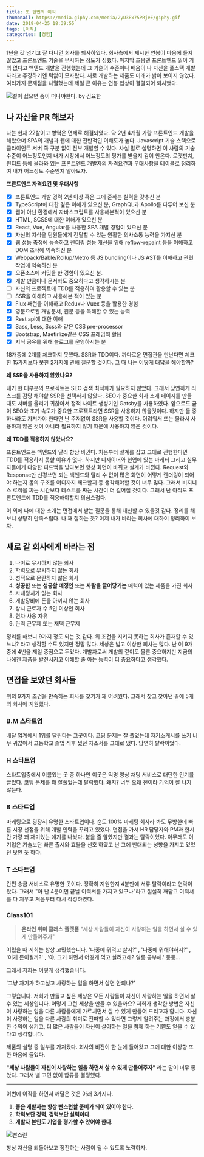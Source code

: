 ```yaml
---
title: 또 한번의 이직
thumbnail: https://media.giphy.com/media/2yU3Ex75PRjeE/giphy.gif
date: 2019-04-25 18:39:55
tags: [이직]
categories: [경험]
---
```


1년을 갓 넘기고 잘 다니던 회사를 퇴사하였다. 회사측에서 제시한 연봉이 마음에 들지 않았고 프론트엔드 기술을 무시하는 정도가 심했다. 마지막 즈음엔 프론트엔드 일이 거의 없다고 백엔드 개발을 진행했는데 그 기술의 수준이나 배움이 나 자신을 풀스택 개발자라고 주장하기엔 턱없이 모자랐다. 새로 개발하는 제품도 미래가 밝아 보이지 않았다. 여러가지 문제점을 나열했는데 제일 큰 이유는 연봉 협상이 결렬되어 퇴사했다.

<!-- more -->

![절이 싫으면 중이 떠나야한다. by 김요한](https://media.giphy.com/media/7zuzoS2MJ6ESMhqCR0/giphy.gif)

## 나 자신을 PR 해보자

나는 현재 22살이고 병역은 면제로 해결되었다. 약 2년 4개월 가량 프론트엔드 개발을 해왔으며 SPA의 개념과 웹에 대한 전반적인 이해도가 높다. Javascript 기술 스택으로 클라이언트 서버 쪽 구분 없이 전부 개발할 수 있다. 사실 말로 설명하면 이 사람의 기술 수준이 어느정도인지 내가 시장에서 어느정도의 평가를 받을지 감이 안온다. 로켓펀치, 원티드 등에 올라와 있는 프론트엔드 개발자의 자격요건과 우대사항을 테이블로 정리하여 내가 어느정도 수준인지 알아보자.

**프론트엔드 자격요건 및 우대사항**

- [x]  프론트엔드 개발 경력 2년 이상 혹은 그에 준하는 실력을 갖추신 분
- [x]  TypeScript에 대한 깊은 이해가 있으신 분, GraphQL과 Apollo를 다루어 보신 분
- [x]  웹이 아닌 환경에서 자바스크립트를 사용해본적이 있으신 분
- [x]  HTML, SCSS에 대한 이해가 있으신 분
- [x]  React, Vue, Angular를 사용한 SPA 개발 경험이 있으신 분
- [x]  자신의 지식을 팀원들에게 전달할 수 있는 원활한 의사소통 능력을 가지신 분
- [x]  웹 성능 측정에 능숙하고 렌더링 성능 개선을 위해 reflow-repaint 등을 이해하고 DOM 조작에 익숙하신 분
- [x]  Webpack/Bable/Rollup/Metro 등 JS bundling이나 JS AST를 이해하고 관련 작업에 익숙하신 분
- [x]  오픈소스에 커밋을 한 경험이 있으신 분.
- [x]  개발 만큼이나 문서화도 중요하다고 생각하시는 분
- [ ]  자신의 프로젝트에 TDD를 적용하여 활용할 수 있는 분
- [ ]  SSR을 이해하고 사용해본 적이 있는 분
- [x]  Flux 패턴을 이해하고 Redux나 Vuex 등을 활용한 경험
- [x]  영문으로된 개발문서, 원문 등을 독해할 수 있는 능력
- [x]  Rest api에 대한 이해
- [x]  Sass, Less, Scss와 같은 CSS pre-processor
- [x]  Bootstrap, Maetirlize같은 CSS 프레임웍 활용
- [x]  지식 공유를 위해 블로그를 운영하시는 분

18개중에 2개를 체크하지 못했다. SSR과 TDD이다. 까다로운 면접관을 만난다면 체크한 15가지보다 못한 2가지에 관해 질문할 것이다. 그 때 나는 어떻게 대답을 해야할까?

**왜 SSR을 사용하지 않았나요?**

내가 한 대부분의 프로젝트는 SEO 검색 최적화가 필요하지 않았다. 그래서 당연하게 리스크를 감당 해야할 SSR을 선택하지 않았다. SEO가 중요한 회사 소개 페이지를 만들 때도 서버를 올리기 귀찮아서 정적 사이트 생성기인 Gatsby를 사용하였다. 앞으로도 굳이 SEO와 초기 속도가 중요한 프로젝트라면 SSR을 사용하지 않을것이다. 하지만 둘 중 하나라도 가져가야 한다면 난 주저없이 SSR을 사용할 것이다. 어려워서 또는 몰라서 사용하지 않은 것이 아니라 필요하지 않기 때문에 사용하지 않은 것이다.

**왜 TDD를 적용하지 않았나요?**

프론트엔드는 백엔드와 달리 항상 바뀐다. 처음부터 설계를 잡고 그대로 진행한다면 TDD를 적용하지 못할 이유가 없다. 하지만  디자이너와 현업에 있는 마케터 그리고 실무자들에게 다양한 피드백을 받다보면 항상 화면이 바뀌고 설계가 바뀐다. Request와 Response만 신경쓰면 되는 백엔드와 달리 수 없이 많은 화면이 어떻게 렌더링이 되어야 하는지 돔의 구조를 어디까지 체크할지 등 생각해야할 것이 너무 많다. 그래서 비지니스 로직을 짜는 시간보다 테스트를 짜는 시간이 더 길어질 것이다. 그래서 난 아직도 프론트엔드에 TDD를 적용해야할지 의심스럽다. 

이 외에 나에 대한 소개는 면접에서 받는 질문을 통해 대신할 수 있을것 같다. 정리를 해보니 상당히 만족스럽다. 나 꽤 잘하는 듯? 이제 내가 바라는 회사에 대하여 정리하여 보자.

## 새로 갈 회사에게 바라는 점

1. 나이로 무시하지 않는 회사
2. 학력으로 무시하지 않는 회사
3. 성적으로 문란하지 않은 회사
4. **성공한** 또는 **성공할 예정인** 또는 **사람을 끌어당기는** 매력이 있는 제품을 가진 회사
5. 사내정치가 없는 회사
6. 개발장비에 돈을 아끼지 않는 회사
7. 상시 근로자 수 5인 이상인 회사
8. 연차 사용 자유
9. 탄력 근무제 또는 재택 근무제

정리를 해보니 9가지 정도 되는 것 같다. 위 조건을 지키지 못하는 회사가 존재할 수 있느냐? 라고 생각할 수도 있지만 정말 많다.  세상은 넓고 이상한 회사는 많다. 난 이 9개 중에 4번을 제일 중점으로 두었다. 개발자로써 개발의 깊이도 물론 중요하지만 지금의 나에겐 제품을 발전시키고 이해할 줄 아는 능력이 더 중요하다고 생각했다.

## 면접을 보았던 회사들

위의 9가지 조건을 만족하는 회사를 찾기가 꽤 어려웠다. 그래서 찾고 찾아낸 끝에 5개의 회사에 지원했다.

### B.M 스타트업

배달 업계에서 1위를 달린다는 그곳이다. 코딩 문제는 잘 풀었는데 자기소개서를 쓰기 너무 귀찮아서 고등학교 졸업 직후 썼던 자소서를 그대로 냈다. 당연히 탈락이었다.

### H 스타트업

스타트업중에서 이름있는 곳 중 하나인 이곳은 익명 영상 채팅 서비스로 대단한 인기를 끌었다. 코딩 문제를 꽤 잘풀었는데 탈락했다. 왜지? 너무 오래 전이라 기억이 잘 나지 않는다.

### B 스타트업

마케팅으로 굉장히 유명한 스타트업이다. 순도 100% 마케팅 회사라 봐도 무방한데 빠른 시장 선점을 위해 개발 인력을 꾸리고 있었다. 면접을 가서 HR 담당자와 PM과 한시간 가량 꽤 재미있는 얘기를 나눴다. 붙을 줄 알았지만 결과는 탈락이었다. 아무래도 이 기업은 기술보단 빠른 출시와 효율을 선호 하였고 난 그에 반대되는 성향을 가지고 있었던 탓인 듯 하다.

### T 스타트업

간편 송금 서비스로 유명한 곳이다. 정확히 지원한지 4분만에 서류 탈락이라고 연락이 왔다. 그래서 "아 난 4분이면 끝날 이력서를 가지고 있구나"라고 절실히 깨닫고 이력서를 다 지우고 처음부터 다시 작성하였다.

### Class101

> **온라인 취미 클래스 플랫폼**
 "세상 사람들이 자신이 사랑하는 일을 하면서 살 수 있게 만들어주자"

 어렸을 때 저희는 항상 고민했습니다. '나중에 뭐먹고 살지?' , '나중에 뭐해야하지?' , '이게 돈이될까?' , '야, 그거 하면서 어떻게 먹고 살려고해? 얼릉 공부해.' 등등...

 그래서 저희는 이렇게 생각했습니다.

 '그냥 자기가 하고싶고 사랑하는 일을 하면서 살면 안되나?'

 그렇습니다. 저희가 만들고 싶은 세상은 모든 사람들이 자신이 사랑하는 일을 하면서 살 수 있는 세상입니다. 어떻게 그런 세상을 만들 수 있을까요? 저희가 생각한 방법은 자신이 사랑하는 일을 다른 사람들에게 가르치면서 살 수 있게 만들어 드리고자 합니다. 자신이 사랑하는 일을 다른 사람의 취미로 전파할 수 있다면 그렇게 알려주는 과정에서 충분한 수익이 생기고, 더 많은 사람들이 자신이 살아하는 일을 함께 하는 기쁨도 얻을 수 있다고 생각합니다.

제품의 설명 중 일부를 가져왔다. 회사의 비전이 한 눈에 들어왔고 그에 대한 이상향 또한 마음에 들었다.

**"세상 사람들이 자신이 사랑하는 일을 하면서 살 수 있게 만들어주자"** 라는 말이 너무 좋았다. 그래서 별 고민 없이 합류를 결정했다.

---

이번에 이직을 하면서 깨달은 것은 아래 3가지다.

1. **좋은 개발자는 항상 빤스런할 준비가 되어 있어야 한다.**
2. **학력보단 경력, 경력보단 실력이다.**
3. **개발자 본인도 기업을 평가할 수 있어야 한다.**

![빤스런](https://media.giphy.com/media/1CxoQyLnmFTd6/giphy.gif)

 항상 자신을 되돌아보고 정진하는 사람이 될 수 있도록 노력하자.
